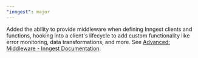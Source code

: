 ```yaml
---
"inngest": major
---
```


Added the ability to provide middleware when defining Inngest clients and functions, hooking into a client's lifecycle to add custom functionality like error monitoring, data transformations, and more.
See [Advanced: Middleware - Inngest Documentation](https://www.inngest.com/docs/reference/middleware/overview).
